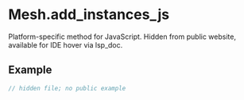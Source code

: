 # Mesh.add_instances_js

Platform-specific method for JavaScript.
Hidden from public website, available for IDE hover via lsp_doc.

## Example

```rust
// hidden file; no public example
```
